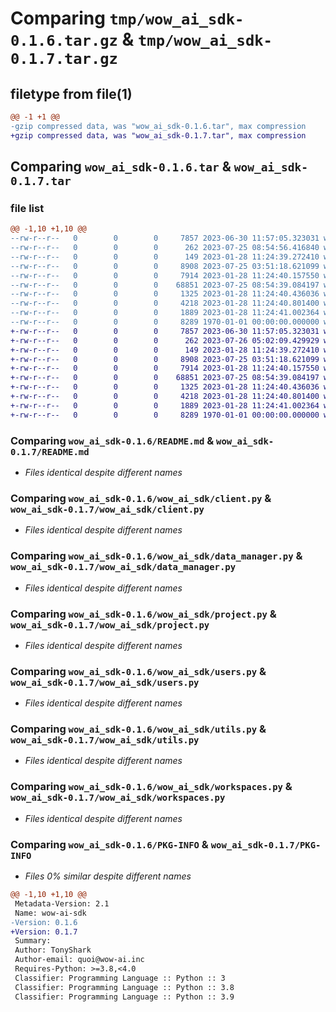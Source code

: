 # Comparing `tmp/wow_ai_sdk-0.1.6.tar.gz` & `tmp/wow_ai_sdk-0.1.7.tar.gz`

## filetype from file(1)

```diff
@@ -1 +1 @@
-gzip compressed data, was "wow_ai_sdk-0.1.6.tar", max compression
+gzip compressed data, was "wow_ai_sdk-0.1.7.tar", max compression
```

## Comparing `wow_ai_sdk-0.1.6.tar` & `wow_ai_sdk-0.1.7.tar`

### file list

```diff
@@ -1,10 +1,10 @@
--rw-r--r--   0        0        0     7857 2023-06-30 11:57:05.323031 wow_ai_sdk-0.1.6/README.md
--rw-r--r--   0        0        0      262 2023-07-25 08:54:56.416840 wow_ai_sdk-0.1.6/pyproject.toml
--rw-r--r--   0        0        0      149 2023-01-28 11:24:39.272410 wow_ai_sdk-0.1.6/wow_ai_sdk/__init__.py
--rw-r--r--   0        0        0     8908 2023-07-25 03:51:18.621099 wow_ai_sdk-0.1.6/wow_ai_sdk/client.py
--rw-r--r--   0        0        0     7914 2023-01-28 11:24:40.157550 wow_ai_sdk-0.1.6/wow_ai_sdk/data_manager.py
--rw-r--r--   0        0        0    68851 2023-07-25 08:54:39.084197 wow_ai_sdk-0.1.6/wow_ai_sdk/project.py
--rw-r--r--   0        0        0     1325 2023-01-28 11:24:40.436036 wow_ai_sdk-0.1.6/wow_ai_sdk/users.py
--rw-r--r--   0        0        0     4218 2023-01-28 11:24:40.801400 wow_ai_sdk-0.1.6/wow_ai_sdk/utils.py
--rw-r--r--   0        0        0     1889 2023-01-28 11:24:41.002364 wow_ai_sdk-0.1.6/wow_ai_sdk/workspaces.py
--rw-r--r--   0        0        0     8289 1970-01-01 00:00:00.000000 wow_ai_sdk-0.1.6/PKG-INFO
+-rw-r--r--   0        0        0     7857 2023-06-30 11:57:05.323031 wow_ai_sdk-0.1.7/README.md
+-rw-r--r--   0        0        0      262 2023-07-26 05:02:09.429929 wow_ai_sdk-0.1.7/pyproject.toml
+-rw-r--r--   0        0        0      149 2023-01-28 11:24:39.272410 wow_ai_sdk-0.1.7/wow_ai_sdk/__init__.py
+-rw-r--r--   0        0        0     8908 2023-07-25 03:51:18.621099 wow_ai_sdk-0.1.7/wow_ai_sdk/client.py
+-rw-r--r--   0        0        0     7914 2023-01-28 11:24:40.157550 wow_ai_sdk-0.1.7/wow_ai_sdk/data_manager.py
+-rw-r--r--   0        0        0    68851 2023-07-25 08:54:39.084197 wow_ai_sdk-0.1.7/wow_ai_sdk/project.py
+-rw-r--r--   0        0        0     1325 2023-01-28 11:24:40.436036 wow_ai_sdk-0.1.7/wow_ai_sdk/users.py
+-rw-r--r--   0        0        0     4218 2023-01-28 11:24:40.801400 wow_ai_sdk-0.1.7/wow_ai_sdk/utils.py
+-rw-r--r--   0        0        0     1889 2023-01-28 11:24:41.002364 wow_ai_sdk-0.1.7/wow_ai_sdk/workspaces.py
+-rw-r--r--   0        0        0     8289 1970-01-01 00:00:00.000000 wow_ai_sdk-0.1.7/PKG-INFO
```

### Comparing `wow_ai_sdk-0.1.6/README.md` & `wow_ai_sdk-0.1.7/README.md`

 * *Files identical despite different names*

### Comparing `wow_ai_sdk-0.1.6/wow_ai_sdk/client.py` & `wow_ai_sdk-0.1.7/wow_ai_sdk/client.py`

 * *Files identical despite different names*

### Comparing `wow_ai_sdk-0.1.6/wow_ai_sdk/data_manager.py` & `wow_ai_sdk-0.1.7/wow_ai_sdk/data_manager.py`

 * *Files identical despite different names*

### Comparing `wow_ai_sdk-0.1.6/wow_ai_sdk/project.py` & `wow_ai_sdk-0.1.7/wow_ai_sdk/project.py`

 * *Files identical despite different names*

### Comparing `wow_ai_sdk-0.1.6/wow_ai_sdk/users.py` & `wow_ai_sdk-0.1.7/wow_ai_sdk/users.py`

 * *Files identical despite different names*

### Comparing `wow_ai_sdk-0.1.6/wow_ai_sdk/utils.py` & `wow_ai_sdk-0.1.7/wow_ai_sdk/utils.py`

 * *Files identical despite different names*

### Comparing `wow_ai_sdk-0.1.6/wow_ai_sdk/workspaces.py` & `wow_ai_sdk-0.1.7/wow_ai_sdk/workspaces.py`

 * *Files identical despite different names*

### Comparing `wow_ai_sdk-0.1.6/PKG-INFO` & `wow_ai_sdk-0.1.7/PKG-INFO`

 * *Files 0% similar despite different names*

```diff
@@ -1,10 +1,10 @@
 Metadata-Version: 2.1
 Name: wow-ai-sdk
-Version: 0.1.6
+Version: 0.1.7
 Summary: 
 Author: TonyShark
 Author-email: quoi@wow-ai.inc
 Requires-Python: >=3.8,<4.0
 Classifier: Programming Language :: Python :: 3
 Classifier: Programming Language :: Python :: 3.8
 Classifier: Programming Language :: Python :: 3.9
```

